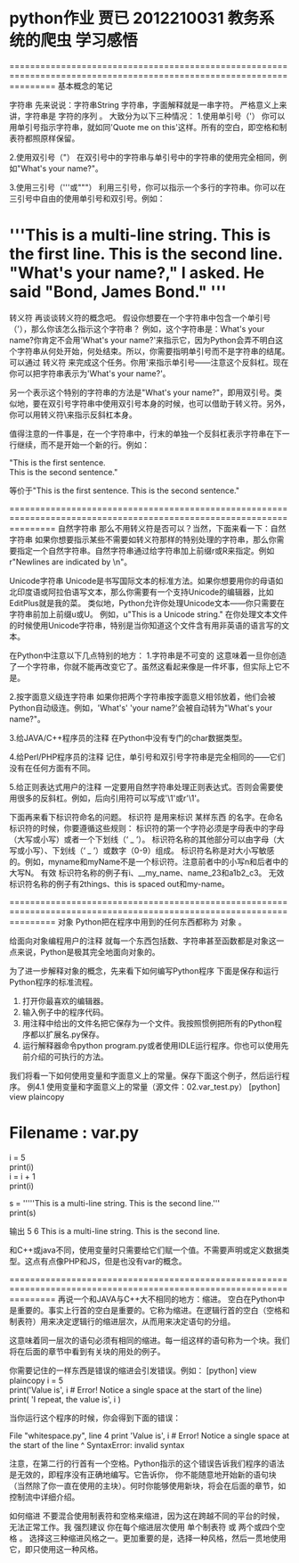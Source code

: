 python作业
贾已 2012210031
教务系统的爬虫 学习感悟
=====================================================================================================================


=====================================================================================================================
基本概念的笔记


字符串
先来说说：字符串String
字符串，字面解释就是一串字符。
严格意义上来讲，字符串是 字符的序列 。
大致分为以下三种情况：
1.使用单引号（'） 
你可以用单引号指示字符串，就如同'Quote me on this'这样。所有的空白，即空格和制表符都照原样保留。

2.使用双引号（"） 
在双引号中的字符串与单引号中的字符串的使用完全相同，例如"What's your name?"。

3.使用三引号（'''或"""） 
利用三引号，你可以指示一个多行的字符串。你可以在三引号中自由的使用单引号和双引号。例如：

'''This is a multi-line string. This is the first line.
This is the second line.
"What's your name?," I asked.
He said "Bond, James Bond."
'''
=====================================================================================================================
转义符
再谈谈转义符的概念吧。
假设你想要在一个字符串中包含一个单引号（'），那么你该怎么指示这个字符串？
例如，这个字符串是：What's your name?你肯定不会用'What's your name?'来指示它，因为Python会弄不明白这个字符串从何处开始，何处结束。所以，你需要指明单引号而不是字符串的结尾。可以通过 转义符 来完成这个任务。你用\'来指示单引号——注意这个反斜杠。现在你可以把字符串表示为'What\'s your name?'。

另一个表示这个特别的字符串的方法是"What's your name?"，即用双引号。类似地，要在双引号字符串中使用双引号本身的时候，也可以借助于转义符。另外，你可以用转义符\\来指示反斜杠本身。

值得注意的一件事是，在一个字符串中，行末的单独一个反斜杠表示字符串在下一行继续，而不是开始一个新的行。例如：

"This is the first sentence.\
This is the second sentence." 

等价于"This is the first sentence. This is the second sentence."

=====================================================================================================================
自然字符串
那么不用转义符是否可以？当然，下面来看一下：自然字符串
如果你想要指示某些不需要如转义符那样的特别处理的字符串，那么你需要指定一个自然字符串。自然字符串通过给字符串加上前缀r或R来指定。例如r"Newlines are indicated by \n"。

Unicode字符串 
Unicode是书写国际文本的标准方法。如果你想要用你的母语如北印度语或阿拉伯语写文本，那么你需要有一个支持Unicode的编辑器，比如EditPlus就是我的菜。
类似地，Python允许你处理Unicode文本——你只需要在字符串前加上前缀u或U。
例如，u"This is a Unicode string."
在你处理文本文件的时候使用Unicode字符串，特别是当你知道这个文件含有用非英语的语言写的文本。

在Python中注意以下几点特别的地方：
1.字符串是不可变的 
这意味着一旦你创造了一个字符串，你就不能再改变它了。虽然这看起来像是一件坏事，但实际上它不是。

2.按字面意义级连字符串 
如果你把两个字符串按字面意义相邻放着，他们会被Python自动级连。例如，'What\'s' 'your name?'会被自动转为"What's your name?"。

3.给JAVA/C++程序员的注释
在Python中没有专门的char数据类型。 

4.给Perl/PHP程序员的注释
记住，单引号和双引号字符串是完全相同的——它们没有在任何方面有不同。 

5.给正则表达式用户的注释
一定要用自然字符串处理正则表达式。否则会需要使用很多的反斜杠。例如，后向引用符可以写成'\\1'或r'\1'。

下面再来看下标识符命名的问题。
标识符 是用来标识 某样东西 的名字。在命名标识符的时候，你要遵循这些规则：
标识符的第一个字符必须是字母表中的字母（大写或小写）或者一个下划线（‘ _ ’）。
标识符名称的其他部分可以由字母（大写或小写）、下划线（‘ _ ’）或数字（0-9）组成。
标识符名称是对大小写敏感的。例如，myname和myName不是一个标识符。注意前者中的小写n和后者中的大写N。
有效 标识符名称的例子有i、__my_name、name_23和a1b2_c3。
无效 标识符名称的例子有2things、this is spaced out和my-name。


=====================================================================================================================
对象
Python把在程序中用到的任何东西都称为 对象 。

给面向对象编程用户的注释
就每一个东西包括数、字符串甚至函数都是对象这一点来说，Python是极其完全地面向对象的。 

为了进一步解释对象的概念，先来看下如何编写Python程序
下面是保存和运行Python程序的标准流程。
   1. 打开你最喜欢的编辑器。
   2. 输入例子中的程序代码。
   3. 用注释中给出的文件名把它保存为一个文件。我按照惯例把所有的Python程序都以扩展名.py保存。
   4. 运行解释器命令python program.py或者使用IDLE运行程序。你也可以使用先前介绍的可执行的方法。

我们将看一下如何使用变量和字面意义上的常量。保存下面这个例子，然后运行程序。
例4.1 使用变量和字面意义上的常量（源文件：02.var_test.py）
[python] view plaincopy
# Filename : var.py  
i = 5  
print(i)  
i = i + 1  
print(i)  
  
s = '''''This is a multi-line string. 
This is the second line.'''  
print(s)   

输出
5
6
This is a multi-line string.
This is the second line. 

和C++或java不同，使用变量时只需要给它们赋一个值。不需要声明或定义数据类型。这点有点像PHP和JS，但是也没有var的概念。


=====================================================================================================================
再说一个和JAVA与C++大不相同的地方：缩进。
空白在Python中是重要的。事实上行首的空白是重要的。它称为缩进。在逻辑行首的空白（空格和制表符）用来决定逻辑行的缩进层次，从而用来决定语句的分组。

这意味着同一层次的语句必须有相同的缩进。每一组这样的语句称为一个块。我们将在后面的章节中看到有关块的用处的例子。

你需要记住的一样东西是错误的缩进会引发错误。例如：
[python] view plaincopy
i = 5  
 print('Value is', i # Error! Notice a single space at the start of the line)  
print( 'I repeat, the value is', i )  

当你运行这个程序的时候，你会得到下面的错误：

  File "whitespace.py", line 4
    print 'Value is', i # Error! Notice a single space at the start of the line
    ^
SyntaxError: invalid syntax 

注意，在第二行的行首有一个空格。Python指示的这个错误告诉我们程序的语法是无效的，即程序没有正确地编写。它告诉你， 你不能随意地开始新的语句块 （当然除了你一直在使用的主块）。何时你能够使用新块，将会在后面的章节，如控制流中详细介绍。

如何缩进
不要混合使用制表符和空格来缩进，因为这在跨越不同的平台的时候，无法正常工作。我 强烈建议 你在每个缩进层次使用 单个制表符 或 两个或四个空格 。
选择这三种缩进风格之一。更加重要的是，选择一种风格，然后一贯地使用它，即只使用这一种风格。 
